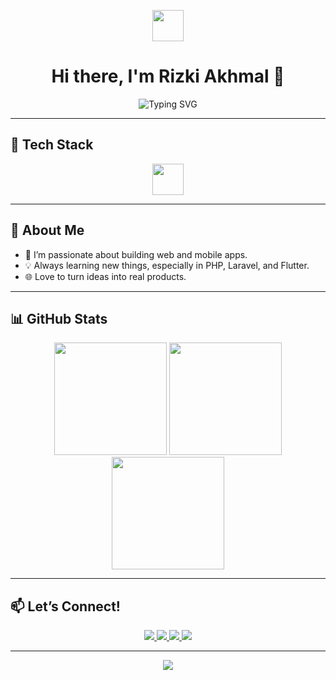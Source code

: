 <!-- Animated waving hand gif -->
<p align="center">
  <img src="https://raw.githubusercontent.com/RizkiAkhmal/RizkiAkhmal/main/wave.gif" width="50px">
</p>

<h1 align="center">Hi there, I'm Rizki Akhmal 👋</h1>
<p align="center">
  <img src="https://readme-typing-svg.demolab.com?font=Fira+Code&pause=1000&color=3F7FFF&center=true&vCenter=true&width=435&lines=Web+%26+Mobile+Developer;PHP+%7C+Laravel+%7C+Flutter+Enthusiast" alt="Typing SVG" />
</p>

---

## 🚀 Tech Stack

<div align="center">
  <img src="https://skillicons.dev/icons?i=php,laravel,js,html,css,flutter" height="50" />
</div>

---

## 🌱 About Me
- 🔭 I’m passionate about building web and mobile apps.
- 💡 Always learning new things, especially in PHP, Laravel, and Flutter.
- 🌐 Love to turn ideas into real products.

---

## 📊 GitHub Stats

<div align="center">
  <img src="https://github-readme-stats.vercel.app/api?username=RizkiAkhmal&show_icons=true&theme=radical" height="180" />
  <img src="https://github-readme-streak-stats.herokuapp.com?user=RizkiAkhmal&theme=radical&hide_border=true" height="180" />
</div>

<div align="center">
  <img src="https://github-readme-activity-graph.vercel.app/graph?username=RizkiAkhmal&theme=github-compact" height="180" />
</div>

---

## 📫 Let’s Connect!

<p align="center">
  <a href="https://www.linkedin.com/in/rizki-akhmal-b4b730263/" target="_blank">
    <img src="https://img.shields.io/badge/-LinkedIn-0077B5?logo=linkedin&logoColor=white&style=for-the-badge" />
  </a>
  <a href="https://twitter.com/rizkiakhmal" target="_blank">
    <img src="https://img.shields.io/badge/-Twitter-1da1f2?logo=twitter&logoColor=white&style=for-the-badge" />
  </a>
  <a href="https://www.instagram.com/rizkiakmal1/" target="_blank">
    <img src="https://img.shields.io/badge/-Instagram-E4405F?logo=instagram&logoColor=white&style=for-the-badge" />
  </a>
  <a href="https://discord.gg/kimals__" target="_blank">
    <img src="https://img.shields.io/badge/-Discord-5865F2?logo=discord&logoColor=white&style=for-the-badge" />
  </a>
</p>

---

<p align="center">
  <img src="https://capsule-render.vercel.app/api?type=waving&color=gradient&height=100&section=footer"/>
</p>
